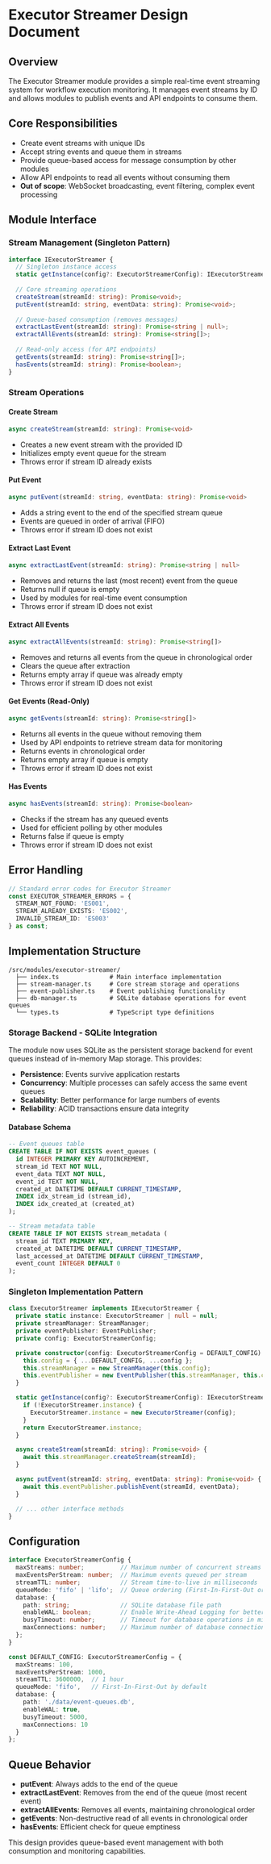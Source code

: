 # Executor Streamer Design Document

## Overview
The Executor Streamer module provides a simple real-time event streaming system for workflow execution monitoring. It manages event streams by ID and allows modules to publish events and API endpoints to consume them.

## Core Responsibilities
- Create event streams with unique IDs
- Accept string events and queue them in streams
- Provide queue-based access for message consumption by other modules
- Allow API endpoints to read all events without consuming them
- **Out of scope**: WebSocket broadcasting, event filtering, complex event processing

## Module Interface

### Stream Management (Singleton Pattern)
```typescript
interface IExecutorStreamer {
  // Singleton instance access
  static getInstance(config?: ExecutorStreamerConfig): IExecutorStreamer;
  
  // Core streaming operations
  createStream(streamId: string): Promise<void>;
  putEvent(streamId: string, eventData: string): Promise<void>;
  
  // Queue-based consumption (removes messages)
  extractLastEvent(streamId: string): Promise<string | null>;
  extractAllEvents(streamId: string): Promise<string[]>;
  
  // Read-only access (for API endpoints)
  getEvents(streamId: string): Promise<string[]>;
  hasEvents(streamId: string): Promise<boolean>;
}
```

### Stream Operations

#### Create Stream
```typescript
async createStream(streamId: string): Promise<void>
```
- Creates a new event stream with the provided ID
- Initializes empty event queue for the stream
- Throws error if stream ID already exists

#### Put Event
```typescript
async putEvent(streamId: string, eventData: string): Promise<void>
```
- Adds a string event to the end of the specified stream queue
- Events are queued in order of arrival (FIFO)
- Throws error if stream ID does not exist

#### Extract Last Event
```typescript
async extractLastEvent(streamId: string): Promise<string | null>
```
- Removes and returns the last (most recent) event from the queue
- Returns null if queue is empty
- Used by modules for real-time event consumption
- Throws error if stream ID does not exist

#### Extract All Events
```typescript
async extractAllEvents(streamId: string): Promise<string[]>
```
- Removes and returns all events from the queue in chronological order
- Clears the queue after extraction
- Returns empty array if queue was already empty
- Throws error if stream ID does not exist

#### Get Events (Read-Only)
```typescript
async getEvents(streamId: string): Promise<string[]>
```
- Returns all events in the queue without removing them
- Used by API endpoints to retrieve stream data for monitoring
- Returns events in chronological order
- Returns empty array if queue is empty
- Throws error if stream ID does not exist

#### Has Events
```typescript
async hasEvents(streamId: string): Promise<boolean>
```
- Checks if the stream has any queued events
- Used for efficient polling by other modules
- Returns false if queue is empty
- Throws error if stream ID does not exist

## Error Handling
```typescript
// Standard error codes for Executor Streamer
const EXECUTOR_STREAMER_ERRORS = {
  STREAM_NOT_FOUND: 'ES001',
  STREAM_ALREADY_EXISTS: 'ES002',
  INVALID_STREAM_ID: 'ES003'
} as const;
```

## Implementation Structure
```
/src/modules/executor-streamer/
  ├── index.ts              # Main interface implementation
  ├── stream-manager.ts     # Core stream storage and operations
  ├── event-publisher.ts    # Event publishing functionality
  ├── db-manager.ts         # SQLite database operations for event queues
  └── types.ts              # TypeScript type definitions
```

### Storage Backend - SQLite Integration

The module now uses SQLite as the persistent storage backend for event queues instead of in-memory Map storage. This provides:

- **Persistence**: Events survive application restarts
- **Concurrency**: Multiple processes can safely access the same event queues
- **Scalability**: Better performance for large numbers of events
- **Reliability**: ACID transactions ensure data integrity

#### Database Schema
```sql
-- Event queues table
CREATE TABLE IF NOT EXISTS event_queues (
  id INTEGER PRIMARY KEY AUTOINCREMENT,
  stream_id TEXT NOT NULL,
  event_data TEXT NOT NULL,
  event_id TEXT NOT NULL,
  created_at DATETIME DEFAULT CURRENT_TIMESTAMP,
  INDEX idx_stream_id (stream_id),
  INDEX idx_created_at (created_at)
);

-- Stream metadata table
CREATE TABLE IF NOT EXISTS stream_metadata (
  stream_id TEXT PRIMARY KEY,
  created_at DATETIME DEFAULT CURRENT_TIMESTAMP,
  last_accessed_at DATETIME DEFAULT CURRENT_TIMESTAMP,
  event_count INTEGER DEFAULT 0
);
```

### Singleton Implementation Pattern
```typescript
class ExecutorStreamer implements IExecutorStreamer {
  private static instance: ExecutorStreamer | null = null;
  private streamManager: StreamManager;
  private eventPublisher: EventPublisher;
  private config: ExecutorStreamerConfig;

  private constructor(config: ExecutorStreamerConfig = DEFAULT_CONFIG) {
    this.config = { ...DEFAULT_CONFIG, ...config };
    this.streamManager = new StreamManager(this.config);
    this.eventPublisher = new EventPublisher(this.streamManager, this.config);
  }

  static getInstance(config?: ExecutorStreamerConfig): IExecutorStreamer {
    if (!ExecutorStreamer.instance) {
      ExecutorStreamer.instance = new ExecutorStreamer(config);
    }
    return ExecutorStreamer.instance;
  }

  async createStream(streamId: string): Promise<void> {
    await this.streamManager.createStream(streamId);
  }

  async putEvent(streamId: string, eventData: string): Promise<void> {
    await this.eventPublisher.publishEvent(streamId, eventData);
  }

  // ... other interface methods
}
```

## Configuration
```typescript
interface ExecutorStreamerConfig {
  maxStreams: number;          // Maximum number of concurrent streams
  maxEventsPerStream: number;  // Maximum events queued per stream
  streamTTL: number;           // Stream time-to-live in milliseconds
  queueMode: 'fifo' | 'lifo';  // Queue ordering (First-In-First-Out or Last-In-First-Out)
  database: {
    path: string;              // SQLite database file path
    enableWAL: boolean;        // Enable Write-Ahead Logging for better concurrency
    busyTimeout: number;       // Timeout for database operations in milliseconds
    maxConnections: number;    // Maximum number of database connections
  };
}

const DEFAULT_CONFIG: ExecutorStreamerConfig = {
  maxStreams: 100,
  maxEventsPerStream: 1000,
  streamTTL: 3600000,  // 1 hour
  queueMode: 'fifo',   // First-In-First-Out by default
  database: {
    path: './data/event-queues.db',
    enableWAL: true,
    busyTimeout: 5000,
    maxConnections: 10
  }
};
```

## Queue Behavior
- **putEvent**: Always adds to the end of the queue
- **extractLastEvent**: Removes from the end of the queue (most recent event)
- **extractAllEvents**: Removes all events, maintaining chronological order
- **getEvents**: Non-destructive read of all events in chronological order
- **hasEvents**: Efficient check for queue emptiness

This design provides queue-based event management with both consumption and monitoring capabilities.
